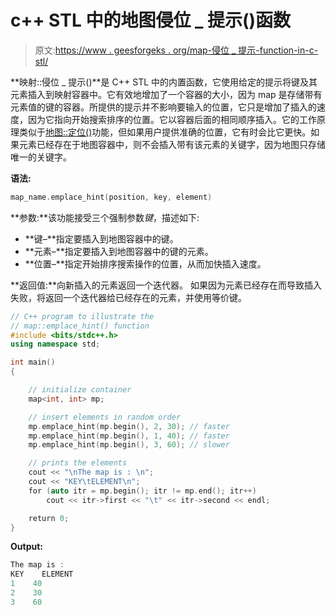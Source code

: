 # c++ STL 中的地图侵位 _ 提示()函数

> 原文:[https://www . geesforgeks . org/map-侵位 _ 提示-function-in-c-stl/](https://www.geeksforgeeks.org/map-emplace_hint-function-in-c-stl/)

**映射::侵位 _ 提示()**是 C++ STL 中的内置函数，它使用给定的提示将键及其元素插入到映射容器中。它有效地增加了一个容器的大小，因为 map 是存储带有元素值的键的容器。所提供的提示并不影响要输入的位置，它只是增加了插入的速度，因为它指向开始搜索排序的位置。它以容器后面的相同顺序插入。它的工作原理类似于[地图::定位()](https://www.geeksforgeeks.org/map-emplace-in-c-stl/)功能，但如果用户提供准确的位置，它有时会比它更快。如果元素已经存在于地图容器中，则不会插入带有该元素的关键字，因为地图只存储唯一的关键字。

**语法:**

```cpp
map_name.emplace_hint(position, key, element)

```

**参数:**该功能接受三个强制参数*键*，描述如下:

*   **键–**指定要插入到地图容器中的键。
*   **元素–**指定要插入到地图容器中的键的元素。
*   **位置–**指定开始排序搜索操作的位置，从而加快插入速度。

**返回值:**向新插入的元素返回一个迭代器。
如果因为元素已经存在而导致插入失败，将返回一个迭代器给已经存在的元素，并使用等价键。

```cpp
// C++ program to illustrate the
// map::emplace_hint() function
#include <bits/stdc++.h>
using namespace std;

int main()
{

    // initialize container
    map<int, int> mp;

    // insert elements in random order
    mp.emplace_hint(mp.begin(), 2, 30); // faster
    mp.emplace_hint(mp.begin(), 1, 40); // faster
    mp.emplace_hint(mp.begin(), 3, 60); // slower

    // prints the elements
    cout << "\nThe map is : \n";
    cout << "KEY\tELEMENT\n";
    for (auto itr = mp.begin(); itr != mp.end(); itr++)
        cout << itr->first << "\t" << itr->second << endl;

    return 0;
}
```

**Output:**

```cpp
The map is : 
KEY    ELEMENT
1    40
2    30
3    60

```